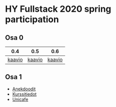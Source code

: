 # HY Fullstack 2020 spring participation

## Osa 0


|**0.4**|**0.5**|**0.6**|
|---|---|---|
|[kaavio](Osa0/sekvenssikaavio.png)|[kaavio](Osa0/sekvenssikaavio.png)|[kaavio](Osa0/sekvenssikaavio3.png)|

## Osa 1

- [Anekdoodit](Osa1/anekdootit)  
- [Kurssitiedot](Osa1/kurssitiedot)  
- [Unicafe](Osa1/unicafe)
